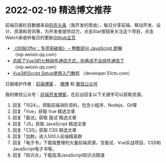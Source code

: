 # 2022-02-19 精选博文推荐

前端日报栏目数据来自[码农头条](http://hao.caibaojian.com.cn/)（我开发的爬虫），每日分享前端、移动开发、设计、资源和资讯等，为开发者提供动力，点击Star按钮来关注这个项目，点击Watch来收听每日的更新[Github主页](https://github.com/kujian/frontendDaily)
* [《剑指Offer：专项突破版》 &#8211; 整数部分 JavaScript 题解](https://mp.weixin.qq.com/s?__biz=MzkwNzIyMTYzNA==&mid=2247485061&idx=1&sn=699aa93fe1ccd48862186578c115e754) （mp.weixin.qq.com）
* [总结了Vue3的七种组件通信方式，别再说不会组件通信了](https://mp.weixin.qq.com/s?__biz=MzUzNjk5MTE1OQ==&mid=2247514968&idx=1&sn=60f87765a66d6fb4553bb8b3afddb4a5) （mp.weixin.qq.com）
* [Vue3的Script Setup使用入门教程](https://developer.51cto.com/article/701890.html) （developer.51cto.com）

日报维护作者：[前端博客](http://caibaojian.com.cn/) 、 [微博](http://weibo.com/kujian) 和 [微信公众号](https://open.weixin.qq.com/qr/code?username=caibaojian_com)

我的微信公众号：[前端开发博客](https://open.weixin.qq.com/qr/code?username=caibaojian_com)，在后台回复以下关键字可以获取资源。

1. 回复「1024」，领取前端进阶资料，包含小程序、Nodejs、Git等
2. 回复「Vue」获取 Vue 精选文章
3. 回复「面试」获取 面试 精选文章
4. 回复「JS」获取 JavaScript 精选文章
5. 回复「CSS」获取 CSS 精选文章
6. 回复「加群」进入500人前端精英群
7. 回复「电子书」下载我整理的大量前端资源，含面试、Vue实战项目、CSS和JavaScript电子书等。
8. 回复「知识点」下载高清JavaScript知识点图谱